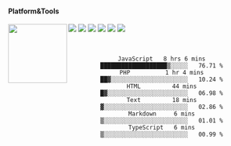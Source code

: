 #### Platform&Tools

[![](https://img.shields.io/badge/-NPM-cb3837?style=flat-square&logo=npm&logoColor=white)](https://npmjs.com/)
[![](https://img.shields.io/badge/-Linux-fcc624?style=flat-square&logo=linux&logoColor=white)](https://www.linuxfoundation.org/)
[![](https://img.shields.io/badge/-Node.js-43853d?style=flat-square&logo=node.js&logoColor=ffffff)](https://nodejs.org/)
[![](https://img.shields.io/badge/Visual_Studio_Code-0078D4?style=flat-square&logo=visual%20studio%20code&logoColor=white)](https://nodejs.org/)
[![](https://img.shields.io/badge/PHP-777BB4?style=flat-square&logo=php&logoColor=white)](https://nodejs.org/)
[![](https://img.shields.io/badge/Julia-9558B2?style=flat-square&logo=julia&logoColor=white)](https://nodejs.org/)
<img src="https://spotify-github-profile.vercel.app/api/view.svg?uid=31gh2voaydydd766elhm6h35d6iy&cover_image=true&theme=default&show_offline=true&background_color=2c2a2a&bar_color=00ff00&bar_color_cover=true" width="120" align="left">
<center>

               
                       
                                             


&nbsp;&nbsp;     &nbsp;&nbsp;    &nbsp;&nbsp;   &nbsp;&nbsp;
 
<!--START_SECTION:waka-->

```text
JavaScript   8 hrs 6 mins    ███████████████████▒░░░░░   76.71 %
PHP          1 hr 4 mins     ██▓░░░░░░░░░░░░░░░░░░░░░░   10.24 %
HTML         44 mins         █▓░░░░░░░░░░░░░░░░░░░░░░░   06.98 %
Text         18 mins         ▓░░░░░░░░░░░░░░░░░░░░░░░░   02.86 %
Markdown     6 mins          ▒░░░░░░░░░░░░░░░░░░░░░░░░   01.01 %
TypeScript   6 mins          ▒░░░░░░░░░░░░░░░░░░░░░░░░   00.99 %
```

<!--END_SECTION:waka-->
